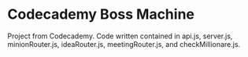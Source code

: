# Codecademy Boss Machine
Project from Codecademy. Code written contained in api.js, server.js,
minionRouter.js, ideaRouter.js, meetingRouter.js, and checkMillionare.js.
